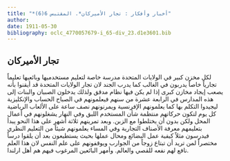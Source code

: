 ```yaml
---
title: "*أخبار وأفكار : تجار الأميركان*. المقتبس 6(6)"
author: 
date: 1911-05-30
bibliography: oclc_4770057679-i_65-div_23.d1e3601.bib
---
```




##  تجار الأميركان 


 لكل مخزن كبير في الولايات المتحدة مدرسة خاصة لتعليم مستخدميها وبائعيها تعليماً تجارياً خاصاً يدربون في الغالب كما يدرب الجند لان تجار الولايات المتحدة قد أيقنوا بأنه يصعب إيجاد مخازن كبرى إذا لم يكن فيها نظام مدقق ولذلك يدخلون الصبيان والبنات إلى هذه المدارس في الرابعة  عشرة  من سنهم فيعلمونهم في الصباح الحساب والإنكليزية ليجيدوا التكلم بها كما يعلمونهم الإفرنسية ويمرنونهم نصف ساعة على الألعاب الرياضية كل يوم لتكون حركاتهم منتظمة شأن المستخدم اللبق وفي النهار يشغلونهم في أعمال المحل ولكن بدون أن يختلطوا مع الزبن. وبعد تمرينهم  ثلاثة  أشهر على هذا النحو يبدأ بتعليمهم معرفة الأصناف التجارية وفي المساء يعلمونهم شيئاً من التعليم النظري فيدرسون مثلاً كيفية عمل البضائع ومحال عملها بحيث يستطيعون بعد أن يلقوا درساً مختصراً لمن تريد   أن تبتاع زوجاً من الجوارب ويوقفونهم على علم النفس لان هذا العلم نافع لهم نفعه للقصي والعالم. وأمهر البائعين المرغوب فيهم هم أهل ارلندا. 
